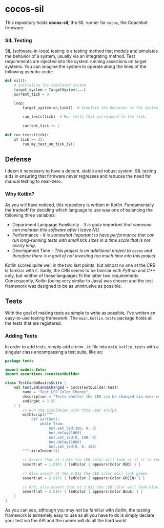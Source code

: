 # cocos-sil

This repository holds **cocos-sil**, the SIL runner for `cocos`, the Coachbot firmware.

### SIL Testing

SIL (software-in-loop) testing is a testing method that models and simulates the behavior of a system, usually via an
integrating method. Test requirements are injected into the system running assertions on target systems. You can imagine
the system to operate along the lines of the following pseudo-code:

```python
def sil():
    # Initialize the simulated system
    target_system = TargetSystem(...)
    current_tick = 0

    loop:
        target_system.on_tick()  # Simulate the behavior of the system for a single tick
        
        run_tests(tick)  # Run tests that correspond to the tick.
        
        current_tick += 1
        
def run_tests(tick):
    if tick == 32:
        run_my_test_on_tick_32()
```

## Defense

I deem it necessary to have a decent, stable and robust system. SIL testing aids in ensuring that firmware never
regresses and reduces the need for manual testing to near-zero.

### Why Kotlin?

As you will have noticed, this repository is written in Kotlin. Fundamentally the tradeoff for deciding which language
to use was one of balancing the following three variables:

* Department Language Familiarity - *It is quite important that someone can maintain this software after I leave NU.*
* Performance - *It is somewhat important to have performance that can run long-running tests with small tick sizes in
a time scale that is not overly long*.
* Development Time - *This project is an additional project to `cocos` and therefore there is a goal of not investing
too much time into this project.*

Kotlin scores quite well in the two last points, but almost no one at the CRB is familiar with it. Sadly, the CRB seems
to be familiar with *Python* and *C++* only, but neither of those languages fit the latter two requirements.
Consequently, *Kotlin* (being very similar to Java) was chosen and the test framework was designed to be as unintrusive
as possible.

## Tests

With the goal of making tests as simple to write as possible, I've written an easy-to-use testing framework. The
`main.kotlin.tests` package holds all the tests that are registered.

### Adding Tests

In order to add tests, simply add a new `.kt` file into `main.kotlin.tests` with a singular class encompassing a test
suite, like so:

```kotlin
package tests

import models.Color
import assertions.CocosTestBuilder

class TestCanDoBasicsSuite {
    val testLedCanBeChanged = CocosTestBuilder.test(
        name = "Test LED Color Change",
        description = "Tests whether the LED can be changed via user-code.",
        endingAt = 3.5F
    ) {
        // Run the simulation with this user script.
        withScript("""
            def usr(bot):
                while True:
                    bot.set_led(100, 0, 0)
                    bot.delay(1000)
                    bot.set_led(0, 100, 0)
                    bot.delay(1000)
                    bot.set_led(0, 0, 100)
        """.trimIndent())

        // Assert that at 1.01s the LED color will look as if it is red.
        assert(at = 1.01F) { ledColor { appears(Color.RED) } }
        
        // Also assert at the 2.01s the LED color will look green.
        assert(at = 2.01F) { ledColor { appears(Color.GREEN) } }
        
        // And, also assert that at 3.01s the LED color will look blue.
        assert(at = 3.01F) { ledColor { appears(Color.BLUE) } }
    }
}
```

As you can see, although you may not be familiar with *Kotlin*, the testing framework is extremely easy to use as all
you have to do is simply declare your test via the API and the runner will do all the hard work!